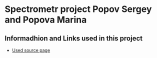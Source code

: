 # Spectrometr project Popov Sergey and Popova Marina

## Informadhion and Links used in this project
  
 -  [Used source page](https://github.com/SergeyPopovGit/Spectrometer/blob/main/External_source.md)
 
